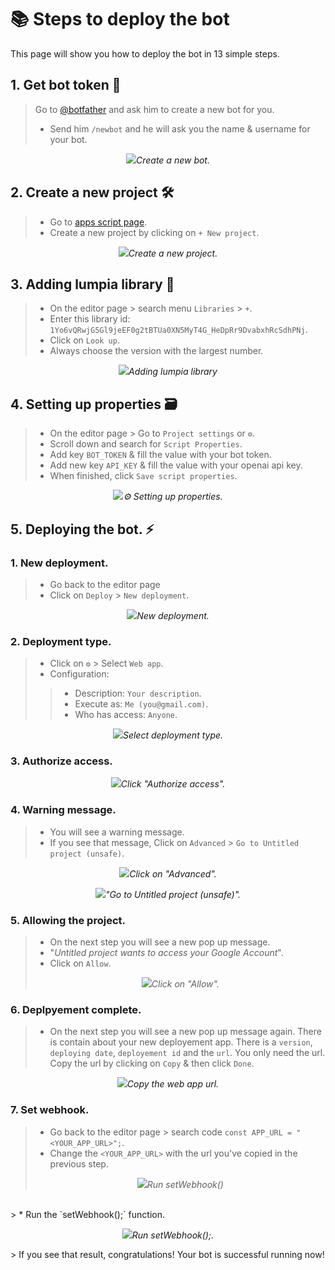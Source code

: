 # 📚 Steps to deploy the bot
This page will show you how to deploy the bot in 13 simple steps.

## 1. Get bot token 💬
> Go to [@botfather](https://t.me/botfather) and ask him to create a new bot for you.
> * Send him `/newbot` and he will ask you the name & username for your bot.
<p align="center"><img src="/assets/new-bot.jpg"><i>Create a new bot.</i></p>


## 2. Create a new project 🛠️
> * Go to [apps script page](https://script.google.com).
> * Create a new project by clicking on `+ New project`.
<p align="center"><img src="/assets/start-1.png"><i>Create a new project.</i></p>


## 3. Adding lumpia library 📄
> * On the editor page > search menu `Libraries` > `+`.
> * Enter this library id: `1Yo6vQRwjG5Gl9jeEF0g2tBTUa0XN5MyT4G_HeDpRr9DvabxhRcSdhPNj`.
> * Click on `Look up`.
> * Always choose the version with the largest number.
<p align="center"><img src="/assets/start-2.png"><i>Adding lumpia library</i></p>

## 4. Setting up properties 🗃️
> * On the editor page > Go to `Project settings` or `⚙️`.
> * Scroll down and search for `Script Properties`.
> * Add key `BOT_TOKEN` & fill the value with your bot token.
> * Add new key `API_KEY` & fill the value with your openai api key.
> * When finished, click `Save script properties`.
<p align="center"><img src="/assets/start-4.png"><i>⚙️ Setting up properties.</i></p>

## 5. Deploying the bot. ⚡
### 1. New deployment.
> * Go back to the editor page
> * Click on `Deploy` > `New deployment`.
<p align="center"><img src="/assets/start-5.png"><i>New deployment.</i></p>

### 2. Deployment type.
> * Click on `⚙️` > Select `Web app`.
> * Configuration:
>> * Description: `Your description`.
>> * Execute as: `Me (you@gmail.com)`.
>> * Who has access: `Anyone`.
<p align="center"><img src="/assets/start-6.jpg"><i>Select deployment type.</i></p>

### 3. Authorize access.
<p align="center"><img src="/assets/start-7.png"><i>Click "Authorize access".</i></p>

### 4. Warning message.
> * You will see a warning message.
> * If you see that message, Click on `Advanced` > `Go to Untitled project (unsafe)`.
<p align="center"><img src="/assets/start-8.jpg"><i>Click on "Advanced".</i></p>
<p align="center"><img src="/assets/start-9.jpg"><i>"Go to Untitled project (unsafe)".</i></p>

### 5. Allowing the project.
> * On the next step you will see a new pop up message.
> * "*Untitled project wants to access your Google Account*".
> * Click on `Allow`.
> <p align="center"><img src="/assets/start-10.jpg"><i>Click on "Allow".</i></p>

### 6. Deplpyement complete.
> * On the next step you will see a new pop up message again.
> There is contain about your new deployement app.
> There is a `version`, `deploying date`, `deployement id` and the `url`.
> You only need the url. Copy the url by clicking on `Copy` & then click `Done`.
<p align="center"><img src="/assets/start-11.png"><i>Copy the web app url.</i></p>

### 7. Set webhook.
>   * Go back to the editor page > search code `const APP_URL = "<YOUR_APP_URL>";`.
>   * Change the `<YOUR_APP_URL>` with the url you've copied in the previous step.
>   <p align="center"><img src="/assets/start-12.png"><i>Run setWebhook()</i></p>
  </br>
> * Run the `setWebhook();` function.
<p align="center"><img src="/assets/start-13.jpg"><i>Run setWebhook();.</i></p>
> If you see that result, congratulations! Your bot is successful running now!














